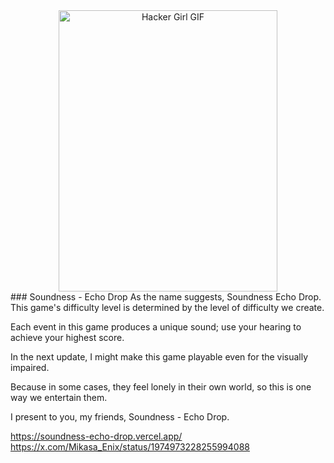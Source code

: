 <div align="center">
  <img src="https://imgur.com/o0pXYsZ" 
       width="350" height="450" alt="Hacker Girl GIF" />
</div>
### Soundness - Echo Drop
As the name suggests, Soundness Echo Drop.
This game's difficulty level is determined by the level of difficulty we create.

Each event in this game produces a unique sound; use your hearing to achieve your highest score.

In the next update, I might make this game playable even for the visually impaired.

Because in some cases, they feel lonely in their own world, so this is one way we entertain them.

I present to you, my friends, Soundness - Echo Drop.

https://soundness-echo-drop.vercel.app/
https://x.com/Mikasa_Enix/status/1974973228255994088
